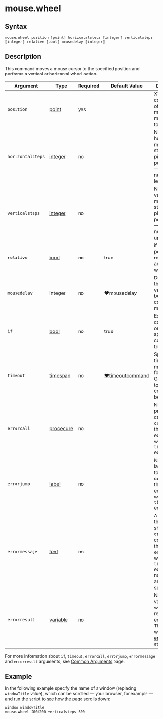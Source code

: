 # mouse.wheel

## Syntax

```G1ANT
mouse.wheel position ⟦point⟧ horizontalsteps ⟦integer⟧ verticalsteps ⟦integer⟧ relative ⟦bool⟧ mousedelay ⟦integer⟧
```

## Description

This command moves a mouse cursor to the specified position and performs a vertical or horizontal wheel action.

| Argument | Type | Required | Default Value | Description |
| -------- | ---- | -------- | ------------- | ----------- |
| `position`        | [point](G1ANT.Language/G1ANT.Language/Structures/PointStructure.md) | yes      |                                                              | XY coordinates of a pixel to move a mouse cursor to          |
|`horizontalsteps`| [integer](G1ANT.Language/G1ANT.Language/Structures/PointStructure.md) | no | | Number of horizontal mouse wheel steps in pixels; positive value — right, negative — left |
|`verticalsteps`| [integer](G1ANT.Language/G1ANT.Language/Structures/PointStructure.md) | no |  | Number of vertical mouse wheel steps in pixels; positive value — down, negative — up |
|`relative`| [bool](G1ANT.Language/G1ANT.Language/Structures/BooleanStructure.md) | no | true | if true position is relative to active window |
| `mousedelay`      | [integer](G1ANT.Language/G1ANT.Language/Structures/IntegerStructure.md) | no       | [♥mousedelay](G1ANT.Language/G1ANT.Addon.Core/Variables/MouseDelayVariable.md) | Determines the time value (in ms) between the consecutive mouse clicks |
| `if`           | [bool](G1ANT.Language/G1ANT.Language/Structures/BooleanStructure.md) | no       | true                                                        | Executes the command only if a specified condition is true   |
| `timeout`      | [timespan](G1ANT.Language/G1ANT.Language/Structures/TimeSpanStructure.md) | no       | [♥timeoutcommand](G1ANT.Language/G1ANT.Addon.Core/Variables/TimeoutCommandVariable.md) | Specifies time in milliseconds for G1ANT.Robot to wait for the command to be executed |
| `errorcall`    | [procedure](G1ANT.Language/G1ANT.Language/Structures/ProcedureStructure.md) | no       |                                                             | Name of a procedure to call when the command throws an exception or when a given `timeout` expires |
| `errorjump`    | [label](G1ANT.Language/G1ANT.Language/Structures/LabelStructure.md) | no       |                                                             | Name of the label to jump to when the command throws an exception or when a given `timeout` expires |
| `errormessage` | [text](G1ANT.Language/G1ANT.Language/Structures/TextStructure.md) | no       |                                                             | A message that will be shown in case the command throws an exception or when a given `timeout` expires, and no `errorjump` argument is specified |
| `errorresult`  | [variable](G1ANT.Language/G1ANT.Language/Structures/VariableStructure.md) | no       |                                                             | Name of a variable that will store the returned exception. The variable will be of [error](G1ANT.Language/G1ANT.Language/Structures/ErrorStructure.md) structure  |

For more information about `if`, `timeout`, `errorcall`, `errorjump`, `errormessage` and `errorresult` arguments, see [Common Arguments](G1ANT.Manual/appendices/common-arguments.md) page.

## Example

In the following example specify the name of a window (replacing `windowTitle` value), which can be scrolled — your browser, for example — and run the script to see how the page scrolls down:

```G1ANT
window windowTitle
mouse.wheel 200⫽200 verticalsteps 500
```
